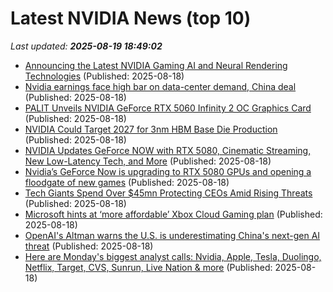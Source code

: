 # Latest NVIDIA News (top 10)
_Last updated: **2025-08-19 18:49:02**_

- [Announcing the Latest NVIDIA Gaming AI and Neural Rendering Technologies](https://developer.nvidia.com/blog/announcing-the-latest-nvidia-gaming-ai-and-neural-rendering-technologies/) (Published: 2025-08-18)
- [Nvidia earnings face high bar on data-center demand, China deal](https://biztoc.com/x/99cc62f93f90e4b4) (Published: 2025-08-18)
- [PALIT Unveils NVIDIA GeForce RTX 5060 Infinity 2 OC Graphics Card](https://www.madshrimps.be/news/palit-unveils-nvidia-geforce-rtx-5060-infinity-2-oc-graphics-card/) (Published: 2025-08-18)
- [NVIDIA Could Target 2027 for 3nm HBM Base Die Production](https://www.madshrimps.be/news/nvidia-could-target-2027-for-3nm-hbm-base-die-production/) (Published: 2025-08-18)
- [NVIDIA Updates GeForce NOW with RTX 5080, Cinematic Streaming, New Low-Latency Tech, and More](https://www.techpowerup.com/340035/nvidia-updates-geforce-now-with-rtx-5080-cinematic-streaming-new-low-latency-tech-and-more) (Published: 2025-08-18)
- [Nvidia’s GeForce Now is upgrading to RTX 5080 GPUs and opening a floodgate of new games](https://www.theverge.com/news/760219/nvidia-geforce-now-rtx-5080-cloud-gaming) (Published: 2025-08-18)
- [Tech Giants Spend Over $45mn Protecting CEOs Amid Rising Threats](https://biztoc.com/x/598374cd09572e4a) (Published: 2025-08-18)
- [Microsoft hints at ‘more affordable’ Xbox Cloud Gaming plan](https://www.theverge.com/news/760813/microsoft-xbox-cloud-gaming-new-price-plan-hint) (Published: 2025-08-18)
- [OpenAI's Altman warns the U.S. is underestimating China's next-gen AI threat](https://www.cnbc.com/2025/08/18/openai-altman-china-ai.html) (Published: 2025-08-18)
- [Here are Monday's biggest analyst calls: Nvidia, Apple, Tesla, Duolingo, Netflix, Target, CVS, Sunrun, Live Nation & more](https://biztoc.com/x/a1149577bc0a247f) (Published: 2025-08-18)
